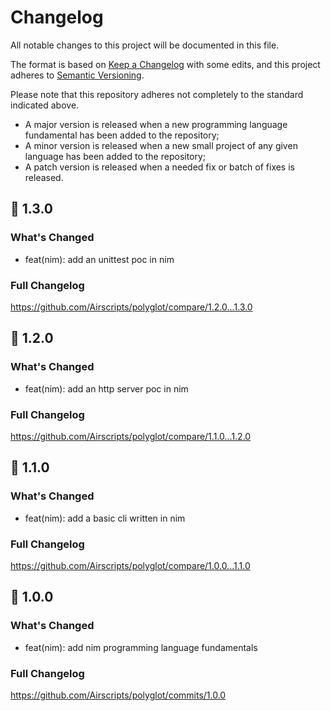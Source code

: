 # Changelog
All notable changes to this project will be documented in this file.  

The format is based on [Keep a Changelog](https://keepachangelog.com/en/1.0.0/) with some edits,
and this project adheres to [Semantic Versioning](https://semver.org/spec/v2.0.0.html).  

Please note that this repository adheres not completely to the standard indicated above.  
- A major version is released when a new programming language fundamental has been added to the repository;  
- A minor version is released when a new small project of any given language has been added to the repository;  
- A patch version is released when a needed fix or batch of fixes is released.
&nbsp;

## 🎉 1.3.0
### What's Changed
* feat(nim): add an unittest poc in nim

### Full Changelog 
https://github.com/Airscripts/polyglot/compare/1.2.0...1.3.0

## 🎉 1.2.0
### What's Changed
* feat(nim): add an http server poc in nim

### Full Changelog 
https://github.com/Airscripts/polyglot/compare/1.1.0...1.2.0

## 🎉 1.1.0
### What's Changed
* feat(nim): add a basic cli written in nim

### Full Changelog 
https://github.com/Airscripts/polyglot/compare/1.0.0...1.1.0

## 🎉 1.0.0
### What's Changed
* feat(nim): add nim programming language fundamentals

### Full Changelog 
https://github.com/Airscripts/polyglot/commits/1.0.0